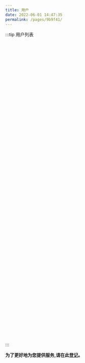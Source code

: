 ```yaml
---
title: 用户
date: 2022-06-01 14:47:35
permalink: /pages/9b9f41/
---
```


<style>
  .link {
    width: 12em;
    text-align: left;
  }
  .link img {
    height:2.2em;
    max-width:180px;
    margin: 14px;
  }
  .row {
    display: flex;
    flex-direction: row;
  }
</style>

:::tip 用户列表
<div class="row">
    <span class="link">
        <a href="https://mi.com" target="_blank">
            <img :src="$withBase('/img/users/mi.png')" class="no-zoom" >
        </a>
    </span>
    <span class="link">
        <a href="https://www.hello-inc.com" target="_blank">
            <img :src="$withBase('/img/users/hello.png')" class="no-zoom" >
        </a>
    </span>
    <span class="link">
        <a href="https://www.alibabagroup.com/cn/global/home" target="_blank">
            <img :src="$withBase('/img/users/alibaba.png')" class="no-zoom" >
        </a>
    </span>
    <span class="link">
        <a href="https://www.kuaishou.com/" target="_blank">
            <img :src="$withBase('/img/users/kuaishou.png')" class="no-zoom" >
        </a>
    </span>
</div>
<div class="row">
    <span class="link">
        <a href="https://www.bytedance.com/" target="_blank">
            <img :src="$withBase('/img/users/bytedance.png')" class="no-zoom" >
        </a>
    </span>
  	<span class="link">
        <a href="https://www.xiaohongshu.com/" target="_blank">
            <img :src="$withBase('/img/users/xiaohongshu.png')" class="no-zoom" >
        </a>
    </span>
    <span class="link">
        <a href="https://www.vivo.com.cn/" target="_blank">
            <img :src="$withBase('/img/users/vivo.png')" class="no-zoom" >
        </a>
    </span>
    <span class="link">
        <a href="https://www.oppo.com/cn/" target="_blank">
            <img :src="$withBase('/img/users/oppo.png')" class="no-zoom" >
        </a>
    </span>
</div>
<div class="row">
    <span class="link">
        <a href="https://www.thebeastshop.com/" target="_blank">
            <img :src="$withBase('/img/users/beast.png')" class="no-zoom" >
        </a>
    </span>
    <span class="link">
        <a href="https://www.didiglobal.com/" target="_blank">
            <img :src="$withBase('/img/users/didi.png')" class="no-zoom" >
        </a>
    </span>
    <span class="link">
        <a href="https://www.zhenai.com" target="_blank">
            <img :src="$withBase('/img/users/zhenai.png')" class="no-zoom" >
        </a>
    </span>
    <span class="link">
        <a href="https://www.yiche.com/" target="_blank">
            <img :src="$withBase('/img/users/yiche.png')" class="no-zoom" >
        </a>
    </span>
</div>
<div class="row">
    <span class="link">
        <a href="http://www.cenyy.com/" target="_blank">
            <img :src="$withBase('/img/users/yueyang.png')" class="no-zoom" >
        </a>
    </span>
    <span class="link">
        <a href="https://quanguo.58.com/" target="_blank">
            <img :src="$withBase('/img/users/58city.png')" class="no-zoom" >
        </a>
    </span>
    <span class="link">
        <a href="https://lydigi.com" target="_blank">
            <img :src="$withBase('/img/users/tcsk.png')" class="no-zoom" >
        </a>
    </span>
    <span class="link">
        <a href="https://www.jiaxintec.com/" target="_blank">
            <img :src="$withBase('/img/users/jiaxin.png')" class="no-zoom" >
        </a>
    </span>
</div>
<div class="row">
    <span class="link">
        <a href="https://www.ky-express.com/" target="_blank">
            <img :src="$withBase('/img/users/kuayue.png')" class="no-zoom" >
        </a>
    </span>
    <span class="link">
        <a href="http://www.yuanquan.com/" target="_blank">
            <img :src="$withBase('/img/users/yuanquan.png')" class="no-zoom" >
        </a>
    </span>
    <span class="link">
        <a href="https://www.mfhcd.com/" target="_blank">
            <img :src="$withBase('/img/users/modernpay.png')" class="no-zoom" >
        </a>
    </span>
    <span class="link">
        <a href="https://www.wuliuhub.com/" target="_blank">
            <img :src="$withBase('/img/users/diheng.png')" class="no-zoom" >
        </a>
    </span>
</div>
<div class="row">
    <span class="link">
        <a href="https://www.zhuanzhuan.com/" target="_blank">
            <img :src="$withBase('/img/users/zhuanzhuan.png')" class="no-zoom" >
        </a>
    </span>
    <span class="link">
        <a href="https://www.aistarfish.com/" target="_blank">
            <img :src="$withBase('/img/users/haixin.png')" class="no-zoom" >
        </a>
    </span>
  	<span class="link">
        <a href="http://www.hrfax.cn/" target="_blank">
            <img :src="$withBase('/img/users/huirong.png')" class="no-zoom" >
        </a>
    </span>
  	<span class="link">
        <a href="http://www.cvte.com" target="_blank">
            <img :src="$withBase('/img/users/sygf.png')" class="no-zoom" >
        </a>
    </span>
</div>
<div class="row">
    <span class="link">
        <a href="https://www.ringleai.com/" target="_blank">
            <img :src="$withBase('/img/users/ringleai.png')" class="no-zoom" >
        </a>
    </span>
    <span class="link">
        <a href="https://www.pagd.net/" target="_blank">
            <img :src="$withBase('/img/users/pinganjiankang.png')" class="no-zoom" >
        </a>
    </span>
    <span class="link">
        <a href="http://www.royalorchid.cn/" target="_blank">
            <img :src="$withBase('/img/users/lann.png')" class="no-zoom" >
        </a>
    </span>
    <span class="link">
        <a href="http://www.guokanyq.com/" target="_blank">
            <img :src="$withBase('/img/users/guokan.png')" class="no-zoom" >
        </a>
    </span>
</div>
<div class="row">
    <span class="link">
        <a href="https://www.zbom.com/" target="_blank">
            <img :src="$withBase('/img/users/zhibang.png')" class="no-zoom" >
        </a>
    </span>
    <span class="link">
        <a href="https://www.chediandian.com" target="_blank">
            <img :src="$withBase('/img/users/chediandian.png')" class="no-zoom" >
        </a>
    </span>
    <span class="link">
        <a href="https://www.deppon.com/" target="_blank">
            <img :src="$withBase('/img/users/deppon.png')" class="no-zoom" >
        </a>
    </span>
    <span class="link">
        <a href="http://www.aircas.ac.cn/" target="_blank">
            <img :src="$withBase('/img/users/aircase.png')" class="no-zoom" >
        </a>
    </span>
</div>
<div class="row">
    <span class="link">
        <a href="https://www.idadt.com/" target="_blank">
            <img :src="$withBase('/img/users/idadt.png')" class="no-zoom" >
        </a>
    </span>
    <span class="link">
        <a href="https://www.group-ds.com/" target="_blank">
            <img :src="$withBase('/img/users/gb.png')" class="no-zoom" >
        </a>
    </span>
    <span class="link">
        <a href="https://www.hundsun.com/" target="_blank">
            <img :src="$withBase('/img/users/hundsun.png')" class="no-zoom" >
        </a>
    </span>
    <span class="link">
        <a href="http://www.wxgreenstone.com/" target="_blank">
            <img :src="$withBase('/img/users/wxgreenstone.png')" class="no-zoom" >
        </a>
    </span>
</div>
<div class="row">
    <span class="link">
        <a href="https://www.qtshe.com/" target="_blank">
            <img :src="$withBase('/img/users/qingtuanshe.png')" class="no-zoom" >
        </a>
    </span>
    <span class="link">
        <a href="http://www.ydwysoft.com/" target="_blank">
            <img :src="$withBase('/img/users/yunding.png')" class="no-zoom" >
        </a>
    </span>
    <span class="link">
        <a href="http://www.ynjzh.com/" target="_blank">
            <img :src="$withBase('/img/users/jzh.png')" class="no-zoom" >
        </a>
    </span>
    <span class="link">
        <a href="https://www.fabrique.cn/" target="_blank">
            <img :src="$withBase('/img/users/fabrique.png')" class="no-zoom" >
        </a>
    </span>
</div>
<div class="row">
    <span class="link">
        <a href="http://www.cqsjjb.cn/productCenter.html" target="_blank">
            <img :src="$withBase('/img/users/jjb.png')" class="no-zoom" >
        </a>
    </span>
    <span class="link">
        <a href="https://www.863soft.com/cn/" target="_blank">
            <img :src="$withBase('/img/users/863.png')" class="no-zoom" >
        </a>
    </span>
    <span class="link">
        <a href="http://www.fenqile.com" target="_blank">
            <img :src="$withBase('/img/users/fenqi.png')" class="no-zoom" >
        </a>
    </span>
    <span class="link">
        <a href="https://www.venustech.com.cn" target="_blank">
            <img :src="$withBase('/img/users/qmxc.png')" class="no-zoom" >
        </a>
    </span>
</div>
<div class="row">
    <span class="link">
        <a href="https://www.hxyxt.com/" target="_blank">
            <img :src="$withBase('/img/users/yxt.png')" class="no-zoom" >
        </a>
    </span>
    <span class="link">
        <a href="https://www.startechcar.com/" target="_blank">
            <img :src="$withBase('/img/users/sdtk.png')" class="no-zoom" >
        </a>
    </span>
    <span class="link">
        <a href="http://www.cetc.com.cn/" target="_blank">
            <img :src="$withBase('/img/users/cetc.png')" class="no-zoom" >
        </a>
    </span>
    <span class="link">
        <a href="http://www.longhaida.com/" target="_blank">
            <img :src="$withBase('/img/users/longhaida.png')" class="no-zoom" >
        </a>
    </span>
</div>
<div class="row">
    <span class="link">
        <a href="https://www.vbill.cn/" target="_blank">
            <img :src="$withBase('/img/users/suixingfu.png')" class="no-zoom" >
        </a>
    </span>
    <span class="link">
        <a href="https://www.ykccn.com/" target="_blank">
            <img :src="$withBase('/img/users/ykc.png')" class="no-zoom" >
        </a>
    </span>
    <span class="link">
        <a href="https://www.zhiyou-tec.com/" target="_blank">
            <img :src="$withBase('/img/users/zhiyou.png')" class="no-zoom" >
        </a>
    </span>
    <span class="link">
        <a href="https://www.xingyispace.com/" target="_blank">
            <img :src="$withBase('/img/users/xingyi.png')" class="no-zoom" >
        </a>
    </span>
</div>
<div class="row">
    <span class="link">
        <a href="http://124.220.104.235/web/chatgpt" target="_blank">
            <img :src="$withBase('/img/users/gygpt.png')" class="no-zoom" >
        </a>
    </span>
    <span class="link">
        <a href="http://hnstyi.com/" target="_blank">
            <img :src="$withBase('/img/users/sty.png')" class="no-zoom" >
        </a>
    </span>
    <span class="link">
        <a href="http://www.pcitc.com/" target="_blank">
            <img :src="$withBase('/img/users/shyk.png')" class="no-zoom" >
        </a>
    </span>
    <span class="link">
        <a href="https://www.huachenjie.cn/" target="_blank">
            <img :src="$withBase('/img/users/sdkj.png')" class="no-zoom" >
        </a>
    </span>
</div>
<div class="row">
    <span class="link">
        <a href="https://www.zs-hospital.sh.cn/" target="_blank">
            <img :src="$withBase('/img/users/zhongshan.png')" class="no-zoom" >
        </a>
    </span>
    <span class="link">
        <a href="http://www.bjceis.com/" target="_blank">
            <img :src="$withBase('/img/users/zhongjing.png')" class="no-zoom" >
        </a>
    </span>
    <span class="link">
        <a href="https://www.iwhalecloud.com/" target="_blank">
            <img :src="$withBase('/img/users/haojing.png')" class="no-zoom" >
        </a>
    </span>
    <span class="link">
        <a href="https://www.aotain.com/" target="_blank">
            <img :src="$withBase('/img/users/aotian.png')" class="no-zoom" >
        </a>
    </span>
</div>
<div class="row">
    <span class="link">
        <a href="http://www.swanit.cn" target="_blank">
            <img :src="$withBase('/img/users/hhkj.png')" class="no-zoom" >
        </a>
    </span>
    <span class="link">
        <a href="https://www.hstong.com/" target="_blank">
            <img :src="$withBase('/img/users/hst.png')" class="no-zoom" >
        </a>
    </span>
    <span class="link">
        <a href="http://www.gdnanbo.com/" target="_blank">
            <img :src="$withBase('/img/users/nanbo.png')" class="no-zoom" >
        </a>
    </span>
    <span class="link">
        <a href="https://www.joyowo.com/" target="_blank">
            <img :src="$withBase('/img/users/jinyou.png')" class="no-zoom" >
        </a>
    </span>
</div>
:::


**为了更好地为您提供服务,请在此[登记](https://gitee.com/dromara/liteFlow/issues/I3CM7N)。**

